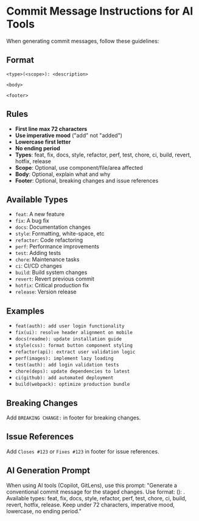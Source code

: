 # Commit Message Instructions for AI Tools

When generating commit messages, follow these guidelines:

## Format
```
<type>(<scope>): <description>

<body>

<footer>
```

## Rules
- **First line max 72 characters**
- **Use imperative mood** ("add" not "added")
- **Lowercase first letter**
- **No ending period**
- **Types**: feat, fix, docs, style, refactor, perf, test, chore, ci, build, revert, hotfix, release
- **Scope**: Optional, use component/file/area affected
- **Body**: Optional, explain what and why
- **Footer**: Optional, breaking changes and issue references

## Available Types
- `feat`: A new feature
- `fix`: A bug fix
- `docs`: Documentation changes
- `style`: Formatting, white-space, etc
- `refactor`: Code refactoring
- `perf`: Performance improvements
- `test`: Adding tests
- `chore`: Maintenance tasks
- `ci`: CI/CD changes
- `build`: Build system changes
- `revert`: Revert previous commit
- `hotfix`: Critical production fix
- `release`: Version release

## Examples
- `feat(auth): add user login functionality`
- `fix(ui): resolve header alignment on mobile`
- `docs(readme): update installation guide`
- `style(css): format button component styling`
- `refactor(api): extract user validation logic`
- `perf(images): implement lazy loading`
- `test(auth): add login validation tests`
- `chore(deps): update dependencies to latest`
- `ci(github): add automated deployment`
- `build(webpack): optimize production bundle`

## Breaking Changes
Add `BREAKING CHANGE:` in footer for breaking changes.

## Issue References
Add `Closes #123` or `Fixes #123` in footer for issue references.

## AI Generation Prompt
When using AI tools (Copilot, GitLens), use this prompt:
"Generate a conventional commit message for the staged changes. Use format: <type>(<scope>): <description>. Available types: feat, fix, docs, style, refactor, perf, test, chore, ci, build, revert, hotfix, release. Keep under 72 characters, imperative mood, lowercase, no ending period."
